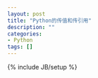 ```yaml
---
layout: post
title: "Python的传值和传引用"
description: ""
categories: 
- Python
tags: []
---
```

{% include JB/setup %}


